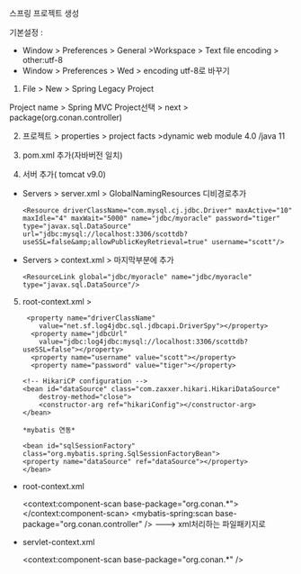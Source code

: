 스프링 프로젝트 생성

기본설정 : 
- Window > Preferences > General >Workspace > Text file encoding > other:utf-8
- Window > Preferences > Wed > encoding utf-8로 바꾸기

1. File > New > Spring Legacy Project

Project name > Spring MVC Project선택 > next > package(org.conan.controller)

2. 프로젝트 > properties > project facts >dynamic web module 4.0 /java 11

3. pom.xml 추가(자바버전 일치)

4. 서버 추가( tomcat v9.0)
- Servers > server.xml > GlobalNamingResources 디비경로추가

      <Resource driverClassName="com.mysql.cj.jdbc.Driver" maxActive="10" maxIdle="4" maxWait="5000" name="jdbc/myoracle" password="tiger" type="javax.sql.DataSource" url="jdbc:mysql://localhost:3306/scottdb?useSSL=false&amp;allowPublicKeyRetrieval=true" username="scott"/> 
	
- Servers > context.xml > 마지막부분에 추가

      <ResourceLink global="jdbc/myoracle" name="jdbc/myoracle" type="javax.sql.DataSource"/>

 5. root-context.xml > <bean id="hikariConfig" class="com.zaxxer.hikari.HikariConfig">
         
         <property name="driverClassName"
            value="net.sf.log4jdbc.sql.jdbcapi.DriverSpy"></property>
          <property name="jdbcUrl"
            value="jdbc:log4jdbc:mysql://localhost:3306/scottdb?useSSL=false"></property>
          <property name="username" value="scott"></property>
          <property name="password" value="tiger"></property>

		<!-- HikariCP configuration -->
		<bean id="dataSource" class="com.zaxxer.hikari.HikariDataSource"
			destroy-method="close">
			<constructor-arg ref="hikariConfig"></constructor-arg>
		</bean>

		*mybatis 연동*

		<bean id="sqlSessionFactory"
		class="org.mybatis.spring.SqlSessionFactoryBean">
		<property name="dataSource" ref="dataSource"></property>
		</bean>

* root-context.xml
	
	<context:component-scan base-package="org.conan.*"></context:component-scan> 
	<mybatis-spring:scan base-package="org.conan.controller" /> ---> xml처리하는 파일패키지로

* servlet-context.xml
	
	<context:component-scan base-package="org.conan.*" />

